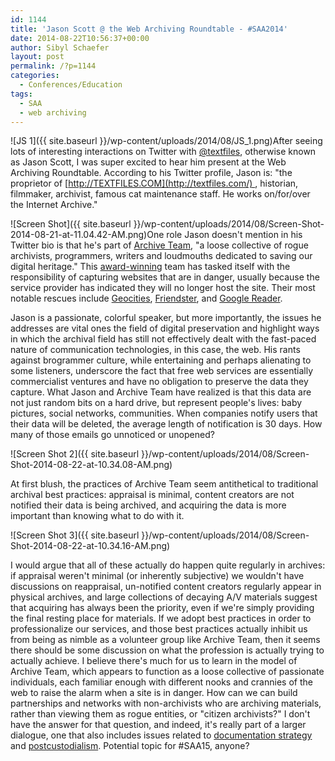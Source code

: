 ```yaml
---
id: 1144
title: 'Jason Scott @ the Web Archiving Roundtable - #SAA2014'
date: 2014-08-22T10:56:37+00:00
author: Sibyl Schaefer
layout: post
permalink: /?p=1144
categories:
  - Conferences/Education
tags:
  - SAA
  - web archiving
---
```

![JS 1]({{ site.baseurl }}/wp-content/uploads/2014/08/JS_1.png)After seeing lots of interesting interactions on Twitter with [@textfiles](https://twitter.com/textfiles), otherwise known as Jason Scott, I was super excited to hear him present at the Web Archiving Roundtable. According to his Twitter profile, Jason is: "the proprietor of [http://TEXTFILES.COM](http://textfiles.com/) , historian, filmmaker, archivist, famous cat maintenance staff. He works on/for/over the Internet Archive." <!--more-->

![Screen Shot]({{ site.baseurl }}/wp-content/uploads/2014/08/Screen-Shot-2014-08-21-at-11.04.42-AM.png)One role Jason doesn't mention in his Twitter bio is that he's part of [Archive Team](http://archiveteam.org/index.php?title=Main_Page), "a loose collective of rogue archivists, programmers, writers and loudmouths dedicated to saving our digital heritage." This [award-winning](http://blogs.loc.gov/digitalpreservation/2013/06/and-the-winner-is-announcing-the-2013-ndsa-innovation-award-winners/) team has tasked itself with the responsibility of capturing websites that are in danger, usually because the service provider has indicated they will no longer host the site. Their most notable rescues include [Geocities](http://www.archiveteam.org/index.php?title=Geocities), [Friendster](http://www.archiveteam.org/index.php?title=Friendster), and [Google Reader](http://archiveteam.org/index.php?title=Google_Reader).

Jason is a passionate, colorful speaker, but more importantly, the issues he addresses are vital ones the field of digital preservation and highlight ways in which the archival field has still not effectively dealt with the fast-paced nature of communication technologies, in this case, the web. His rants against brogrammer culture, while entertaining and perhaps alienating to some listeners, underscore the fact that free web services are essentially commercialist ventures and have no obligation to preserve the data they capture. What Jason and Archive Team have realized is that this data are not just random bits on a hard drive, but represent people's lives: baby pictures, social networks, communities. When companies notify users that their data will be deleted, the average length of notification is 30 days. How many of those emails go unnoticed or unopened?

![Screen Shot 2]({{ site.baseurl }}/wp-content/uploads/2014/08/Screen-Shot-2014-08-22-at-10.34.08-AM.png)

At first blush, the practices of Archive Team seem antithetical to traditional archival best practices: appraisal is minimal, content creators are not notified their data is being archived, and acquiring the data is more important than knowing what to do with it.

![Screen Shot 3]({{ site.baseurl }}/wp-content/uploads/2014/08/Screen-Shot-2014-08-22-at-10.34.16-AM.png)

I would argue that all of these actually do happen quite regularly in archives: if appraisal weren't minimal (or inherently subjective) we wouldn't have discussions on reappraisal, un-notified content creators regularly appear in physical archives, and large collections of decaying A/V materials suggest that acquiring has always been the priority, even if we're simply providing the final resting place for materials. If we adopt best practices in order to professionalize our services, and those best practices actually inhibit us from being as nimble as a volunteer group like Archive Team, then it seems there should be some discussion on what the profession is actually trying to actually achieve. I believe there's much for us to learn in the model of Archive Team, which appears to function as a loose collective of passionate individuals, each familiar enough with different nooks and crannies of the web to raise the alarm when a site is in danger. How can we can build partnerships and networks with non-archivists who are archiving materials, rather than viewing them as rogue entities, or "citizen archivists?" I don't have the answer for that question, and indeed, it's really part of a larger dialogue, one that also includes issues related to [documentation strategy](http://www2.archivists.org/glossary/terms/d/documentation-strategy) and [postcustodialism](http://www2.archivists.org/glossary/terms/p/postcustodial-theory-of-archives). Potential topic for #SAA15, anyone?
